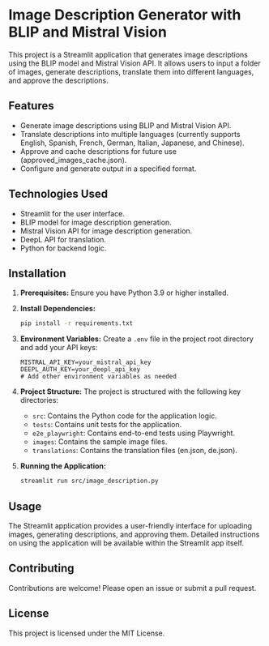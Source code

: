 # Image Description Generator with BLIP and Mistral Vision

This project is a Streamlit application that generates image descriptions using the BLIP model and Mistral Vision API. It allows users to input a folder of images, generate descriptions, translate them into different languages, and approve the descriptions.

## Features

- Generate image descriptions using BLIP and Mistral Vision API.
- Translate descriptions into multiple languages (currently supports English, Spanish, French, German, Italian, Japanese, and Chinese).
- Approve and cache descriptions for future use (approved_images_cache.json).
- Configure and generate output in a specified format.

## Technologies Used

- Streamlit for the user interface.
- BLIP model for image description generation.
- Mistral Vision API for image description generation.
- DeepL API for translation.
- Python for backend logic.

## Installation

1.  **Prerequisites:** Ensure you have Python 3.9 or higher installed.

2.  **Install Dependencies:**
    ```bash
    pip install -r requirements.txt
    ```

3.  **Environment Variables:** Create a `.env` file in the project root directory and add your API keys:
    ```
    MISTRAL_API_KEY=your_mistral_api_key
    DEEPL_AUTH_KEY=your_deepl_api_key
    # Add other environment variables as needed
    ```

4.  **Project Structure:** The project is structured with the following key directories:
    - `src`: Contains the Python code for the application logic.
    - `tests`: Contains unit tests for the application.
    - `e2e_playwright`: Contains end-to-end tests using Playwright.
    - `images`: Contains the sample image files.
    - `translations`: Contains the translation files (en.json, de.json).

5.  **Running the Application:**
    ```bash
    streamlit run src/image_description.py
    ```

## Usage

The Streamlit application provides a user-friendly interface for uploading images, generating descriptions, and approving them.  Detailed instructions on using the application will be available within the Streamlit app itself.

## Contributing

Contributions are welcome! Please open an issue or submit a pull request.

## License

This project is licensed under the MIT License.
